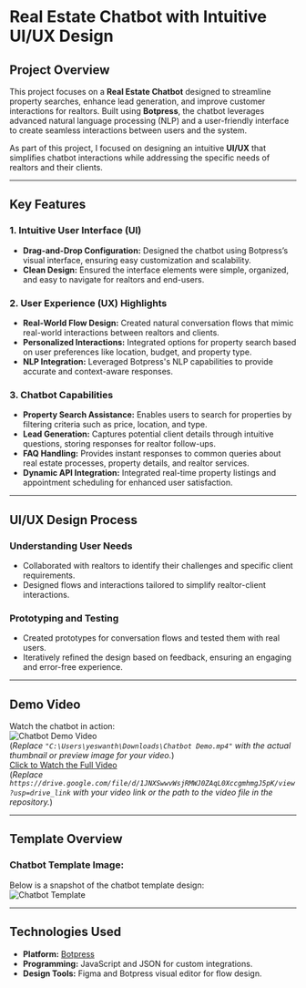 # Real Estate Chatbot with Intuitive UI/UX Design

## Project Overview
This project focuses on a **Real Estate Chatbot** designed to streamline property searches, enhance lead generation, and improve customer interactions for realtors. Built using **Botpress**, the chatbot leverages advanced natural language processing (NLP) and a user-friendly interface to create seamless interactions between users and the system.

As part of this project, I focused on designing an intuitive **UI/UX** that simplifies chatbot interactions while addressing the specific needs of realtors and their clients.

---

## Key Features
### **1. Intuitive User Interface (UI)**
- **Drag-and-Drop Configuration:** Designed the chatbot using Botpress’s visual interface, ensuring easy customization and scalability.
- **Clean Design:** Ensured the interface elements were simple, organized, and easy to navigate for realtors and end-users.

### **2. User Experience (UX) Highlights**
- **Real-World Flow Design:** Created natural conversation flows that mimic real-world interactions between realtors and clients.
- **Personalized Interactions:** Integrated options for property search based on user preferences like location, budget, and property type.
- **NLP Integration:** Leveraged Botpress's NLP capabilities to provide accurate and context-aware responses.

### **3. Chatbot Capabilities**
- **Property Search Assistance:** Enables users to search for properties by filtering criteria such as price, location, and type.
- **Lead Generation:** Captures potential client details through intuitive questions, storing responses for realtor follow-ups.
- **FAQ Handling:** Provides instant responses to common queries about real estate processes, property details, and realtor services.
- **Dynamic API Integration:** Integrated real-time property listings and appointment scheduling for enhanced user satisfaction.

---

## UI/UX Design Process
### **Understanding User Needs**
- Collaborated with realtors to identify their challenges and specific client requirements.
- Designed flows and interactions tailored to simplify realtor-client interactions.

### **Prototyping and Testing**
- Created prototypes for conversation flows and tested them with real users.
- Iteratively refined the design based on feedback, ensuring an engaging and error-free experience.

---

## Demo Video
Watch the chatbot in action:  
![Chatbot Demo Video]()  
(*Replace `"C:\Users\yeswanth\Downloads\Chatbot Demo.mp4"` with the actual thumbnail or preview image for your video.*)  
[Click to Watch the Full Video](#)  
(*Replace `https://drive.google.com/file/d/1JNXSwwvWsjRMWJ0ZAqL0XccgmhmgJ5pK/view?usp=drive_link` with your video link or the path to the video file in the repository.*)

---

## Template Overview
### Chatbot Template Image:
Below is a snapshot of the chatbot template design:  
![Chatbot Template](https://github.com/your-username/your-repository/raw/main/assets/Chatbottemplate.png)

---

## Technologies Used
- **Platform:** [Botpress](https://botpress.com/)
- **Programming:** JavaScript and JSON for custom integrations.
- **Design Tools:** Figma and Botpress visual editor for flow design.

